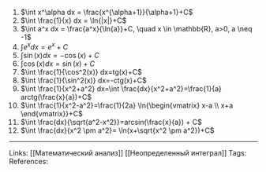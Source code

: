 1. $\int x^\alpha dx = \frac{x^{\alpha+1}}{\alpha+1}+C$
2. $\int \frac{1}{x} dx = \ln{|x|}+C$
3. $\int a^x dx = \frac{a^x}{\ln{a}}+C, \quad x \in \mathbb{R}, a>0, a \neq -1$
4. $\int e^x dx = e^x + C$
5. $\int \sin(x)dx=-\cos(x)+C$
6. $\int \cos(x)dx=\sin(x)+C$
7. $\int \frac{1}{\cos^2(x)} dx=tg(x)+C$
8. $\int \frac{1}{\sin^2(x)} dx=-ctg(x)+C$
9. $\int \frac{1}{x^2+a^2} dx=\int \frac{dx}{x^2+a^2}=\frac{1}{a} arctg(\frac{x}{a})+C$
10. $\int \frac{1}{x^2-a^2}=\frac{1}{2a} \ln{\begin{vmatrix} x-a \\ x+a \end{vmatrix}}+C$
11. $\int \frac{dx}{\sqrt{a^2-x^2}}=arcsin(\frac{x}{a}) + C$
12. $\int \frac{dx}{x^2 \pm a^2}= \ln(x+\sqrt{x^2 \pm a^2})+C$


___
Links: [[Математический анализ]] [[Неопределенный интеграл]] 
Tags: 
References: 